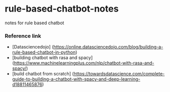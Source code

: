 # rule-based-chatbot-notes
notes for rule based chatbot 

### Reference link

- [Datasciencedojo] (https://online.datasciencedojo.com/blog/building-a-rule-based-chatbot-in-python)
- [building chatbot with rasa and spacy] (https://www.machinelearningplus.com/nlp/chatbot-with-rasa-and-spacy/)
- [build chatbot from scratch] (https://towardsdatascience.com/complete-guide-to-building-a-chatbot-with-spacy-and-deep-learning-d18811465876)



